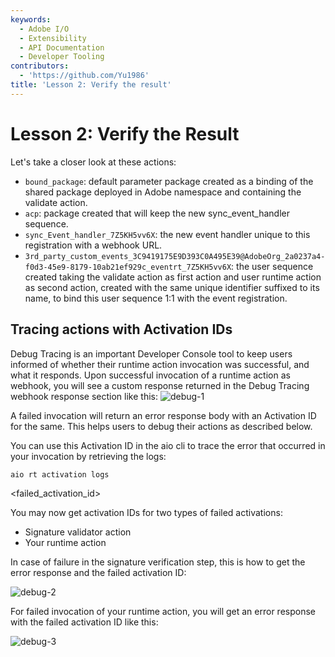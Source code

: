 ```yaml
---
keywords:
  - Adobe I/O
  - Extensibility
  - API Documentation
  - Developer Tooling
contributors:
  - 'https://github.com/Yu1986'
title: 'Lesson 2: Verify the result'
---
```


# Lesson 2: Verify the Result

Let's take a closer look at these actions:

- `bound_package`: default parameter package created as a binding of the shared package deployed in Adobe namespace and containing the validate action. 
- `acp`: package created that will keep the new sync_event_handler sequence.
- `sync_Event_handler_7Z5KH5vv6X`: the new event handler unique to this registration with a webhook URL.
- `3rd_party_custom_events_3C9419175E9D393C0A495E39@AdobeOrg_2a0237a4-f0d3-45e9-8179-10ab21ef929c_eventrt_7Z5KH5vv6X`: the user sequence created taking the validate action as first action and user runtime action as second action, created with the same unique identifier suffixed to its name, to bind this user sequence 1:1 with the event registration.

## Tracing actions with Activation IDs

Debug Tracing is an important Developer Console tool to keep users informed of whether their runtime action invocation was successful, and what it responds.
Upon successful invocation of a runtime action as webhook, you will see a custom response returned in the Debug Tracing webhook response section like this:
![debug-1](assets/debug-tracing-1.png)

A failed invocation will return an error response body with an Activation ID for the same. This helps users to debug their actions as described below.

You can use this Activation ID in the aio cli to trace the error that occurred in your invocation by retrieving the logs:

`aio rt activation logs`

<failed_activation_id>

You may now get activation IDs for two types of failed activations:

- Signature validator action
- Your runtime action

In case of failure in the signature verification step, this is how to get the error response and the failed activation ID:

![debug-2](assets/debug-tracing-2.png)

For failed invocation of your runtime action, you will get an error response with the failed activation ID like this:

![debug-3](assets/debug-tracing-3.png)
